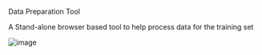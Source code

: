 Data Preparation Tool

A Stand-alone browser based tool to help process data for the training set

![image](https://user-images.githubusercontent.com/4684417/139286711-152ea26e-5dbe-462a-bd73-287faf746572.png)
